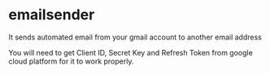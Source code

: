 # emailsender

It sends automated email from your gmail account to another email address

You will need to get Client ID, Secret Key and Refresh Token from google cloud platform for it to work properly.
